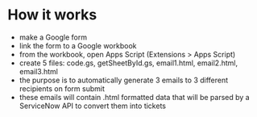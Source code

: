 # How it works

- make a Google form
- link the form to a Google workbook
- from the workbook, open Apps Script (Extensions > Apps Script)
- create 5 files: code.gs, getSheetById.gs, email1.html, email2.html, email3.html
- the purpose is to automatically generate 3 emails to 3 different recipients on form submit
- these emails will contain .html formatted data that will be parsed by a ServiceNow API to convert them into tickets
